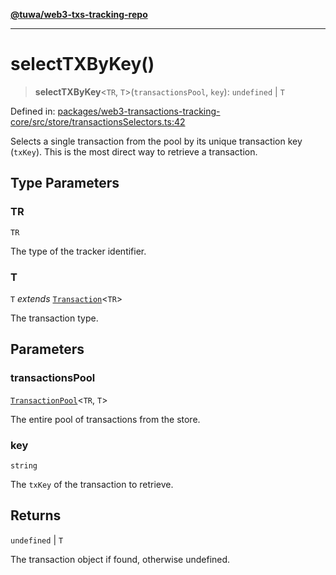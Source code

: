 [**@tuwa/web3-txs-tracking-repo**](../../../README.md)

***

# selectTXByKey()

> **selectTXByKey**\<`TR`, `T`\>(`transactionsPool`, `key`): `undefined` \| `T`

Defined in: [packages/web3-transactions-tracking-core/src/store/transactionsSelectors.ts:42](https://github.com/TuwaIO/web3-transactions-tracking/blob/c41f5708079d0be5a252ccc504a3465e6f5aafc4/packages/web3-transactions-tracking-core/src/store/transactionsSelectors.ts#L42)

Selects a single transaction from the pool by its unique transaction key (`txKey`).
This is the most direct way to retrieve a transaction.

## Type Parameters

### TR

`TR`

The type of the tracker identifier.

### T

`T` *extends* [`Transaction`](../type-aliases/Transaction.md)\<`TR`\>

The transaction type.

## Parameters

### transactionsPool

[`TransactionPool`](../type-aliases/TransactionPool.md)\<`TR`, `T`\>

The entire pool of transactions from the store.

### key

`string`

The `txKey` of the transaction to retrieve.

## Returns

`undefined` \| `T`

The transaction object if found, otherwise undefined.
